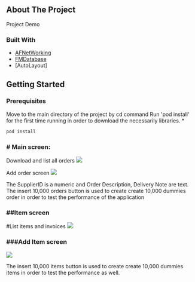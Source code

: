 

<!-- ABOUT THE PROJECT -->
## About The Project

 Project Demo

### Built With

* [AFNetWorking](https://github.com/AFNetworking/AFNetworking)
* [FMDatabase](https://github.com/ccgus/fmdb)
* [AutoLayout]

<!-- GETTING STARTED -->
## Getting Started

### Prerequisites

Move to the main directory of the project by cd command
Run 'pod install' for the first time running in order to download the necessarily libraries.
* 
  ```sh
  pod install 
  ```

<!-- USAGE EXAMPLES -->
<h3># Main screen: </h3>
Download and list all orders
  <a href="">
    <img src="https://i.ibb.co/H2vyPqD/Simulator-Screen-Shot-i-Phone-11-Pro-2021-09-05-at-05-20-47.png">
  </a>

Add order screen
  <a href="">
    <img src="https://i.ibb.co/Y8kwR2b/Simulator-Screen-Shot-i-Phone-11-Pro-2021-09-05-at-05-20-50.png">
  </a>

The SupplierID is a numeric and Order Description, Delivery Note are text.
The insert 10,000 orders button is used to create create 10,000 dummies order in order to test the performance of the application


<h3>##Item screen</h3>

#List items and invoices
   <a href="">
    <img src="https://i.ibb.co/fnQzsHx/Simulator-Screen-Shot-i-Phone-11-Pro-2021-09-05-at-05-21-16.png">
  </a>
<h3>###Add Item screen</h3>
   <a href="">
    <img src="https://i.ibb.co/VSZj1Pz/Simulator-Screen-Shot-i-Phone-11-Pro-2021-09-05-at-05-21-19.png">
  </a>

The insert 10,000 items button is used to create create 10,000 dummies items in order to test the performance as well.

